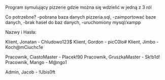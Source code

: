Program symulujący pizzerie gdzie można się wdzielić w jedną z 3 ról

Co potrzebne?
-pobrana baza danych pizzeria.sql,
-zaimportować baze danych,
-brak haseł do baz danych,
-uruchomiony mysql/xampp

Nazwy i Hasła:

Klient, Jonatan - Chludowo123$
Klient, Gordon - picC0lo#
Klient, Jimbo - Koch@mCiuchc1e

Pracownik, CiastoMaster - Placek!90
Pracownik, GruszkaMaster - Sk!b1d!
Pracownik, Mango - M@ngo1

Admin, Jacob - !Ubis0ft